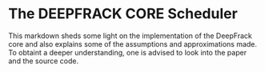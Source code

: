 # The DEEPFRACK CORE Scheduler  
This markdown sheds some light on the implementation of the DeepFrack core and also explains some of the assumptions and approximations made. To obtaint a deeper understanding, one is advised to look into the paper and the source code.  
